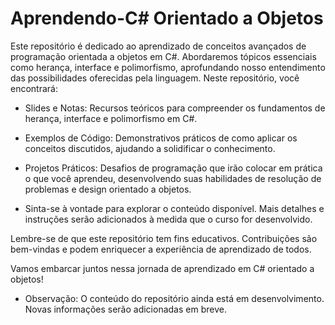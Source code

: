 # Aprendendo-C# Orientado a Objetos

Este repositório é dedicado ao aprendizado de conceitos avançados de programação orientada a objetos em C#. Abordaremos tópicos essenciais como herança, interface e polimorfismo, aprofundando nosso entendimento das possibilidades oferecidas pela linguagem.
Neste repositório, você encontrará:

- Slides e Notas: Recursos teóricos para compreender os fundamentos de herança, interface e polimorfismo em C#.

- Exemplos de Código: Demonstrativos práticos de como aplicar os conceitos discutidos, ajudando a solidificar o conhecimento.

- Projetos Práticos: Desafios de programação que irão colocar em prática o que você aprendeu, desenvolvendo suas habilidades de resolução de problemas e design orientado a objetos.

- Sinta-se à vontade para explorar o conteúdo disponível. Mais detalhes e instruções serão adicionados à medida que o curso for desenvolvido.

Lembre-se de que este repositório tem fins educativos. Contribuições são bem-vindas e podem enriquecer a experiência de aprendizado de todos.

Vamos embarcar juntos nessa jornada de aprendizado em C# orientado a objetos!

- Observação:
O conteúdo do repositório ainda está em desenvolvimento. Novas informações serão adicionadas em breve.
